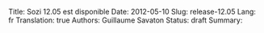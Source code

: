 Title: Sozi 12.05 est disponible
Date: 2012-05-10
Slug: release-12.05
Lang: fr
Translation: true
Authors: Guillaume Savaton
Status: draft
Summary:

<!-- TODO -->

